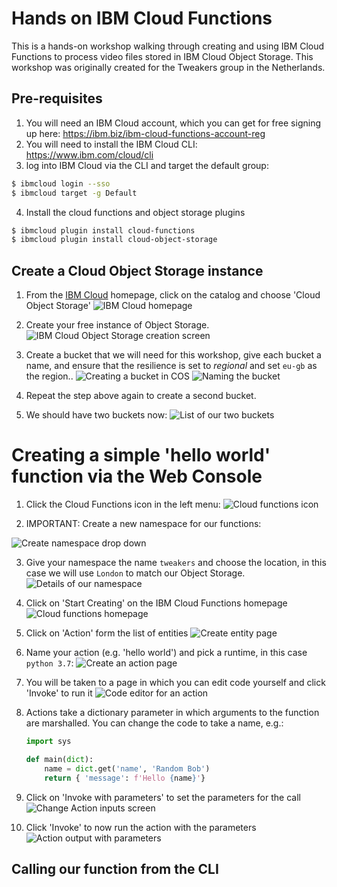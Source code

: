 # Hands on IBM Cloud Functions
This is a hands-on workshop walking through creating and using IBM Cloud Functions to process video files stored in IBM Cloud Object Storage. This workshop was originally created for the Tweakers group in the Netherlands.

## Pre-requisites

1. You will need an IBM Cloud account, which you can get for free signing up here: https://ibm.biz/ibm-cloud-functions-account-reg
2. You will need to install the IBM Cloud CLI: https://www.ibm.com/cloud/cli
3. log into IBM Cloud via the CLI and target the default group:

```bash
$ ibmcloud login --sso
$ ibmcloud target -g Default
```

4. Install the cloud functions and object storage plugins

```bash
$ ibmcloud plugin install cloud-functions
$ ibmcloud plugin install cloud-object-storage
```

## Create a Cloud Object Storage instance

1. From the [IBM Cloud](https://cloud.ibm.com) homepage, click on the catalog and choose 'Cloud Object Storage'
  ![IBM Cloud homepage](_images/cos1.png)

2. Create your free instance of Object Storage.
  ![IBM Cloud Object Storage creation screen](_images/cos2.png)

3. Create a bucket that we will need for this workshop, give each bucket a name, and ensure that the resilience is
set to *regional* and set `eu-gb` as the region..
  ![Creating a bucket in COS](_images/cos3.png)
  ![Naming the bucket](_images/cos4.png)

4. Repeat the step above again to create a second bucket.

5. We should have two buckets now:
  ![List of our two buckets](_images/cos5.png)

# Creating a simple 'hello world' function via the Web Console

1. Click the Cloud Functions icon in the left menu:
  ![Cloud functions icon](_images/functions1.png)

2. IMPORTANT: Create a new namespace for our functions:

  ![Create namespace drop down](_images/namespaces1.png)

3. Give your namespace the name `tweakers` and choose the location, in this case we will use `London` to match our Object Storage.
  ![Details of our namespace](_images/namespaces2.png)

4. Click on 'Start Creating' on the IBM Cloud Functions homepage
  ![Cloud functions homepage](_images/functions2.png)

5. Click on 'Action' form the list of entities
  ![Create entity page](_images/functions3.png)

6. Name your action (e.g. 'hello world') and pick a runtime, in this case `python 3.7`:
  ![Create an action page](_images/functions4.png)

7. You will be taken to a page in which you can edit code yourself and click 'Invoke' to run it
  ![Code editor for an action](_images/functions5.png)

8. Actions take a dictionary parameter in which arguments to the function are marshalled. You can change the code to take a name, e.g.:

    ```python
    import sys

    def main(dict):
        name = dict.get('name', 'Random Bob')
        return { 'message': f'Hello {name}'}
    ```

9. Click on 'Invoke with parameters' to set the parameters for the call
  ![Change Action inputs screen](_images/functions6.png)

10. Click 'Invoke' to now run the action with the parameters
  ![Action output with parameters](_images/functions7.png)



## Calling our function from the CLI

```